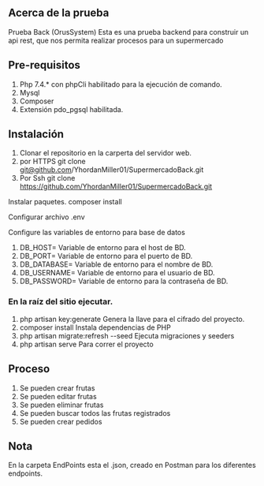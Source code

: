 ## Acerca de la prueba
Prueba Back (OrusSystem)
Esta es una prueba backend para construir un api rest, que nos permita realizar procesos para un supermercado


## Pre-requisitos

1. Php 7.4.* con phpCli habilitado para la ejecución de comando.
2. Mysql
3. Composer
4. Extensión pdo_pgsql habilitada.

## Instalación

1. Clonar el repositorio en la carperta del servidor web.
2. por HTTPS git clone git@github.com/YhordanMiller01/SupermercadoBack.git
3. Por Ssh git clone https://github.com/YhordanMiller01/SupermercadoBack.git


Instalar paquetes.
composer install


Configurar archivo .env

Configure las variables de entorno para base de datos
1. DB_HOST= Variable de entorno para el host de BD.
2. DB_PORT= Variable de entorno para el puerto de BD.
3. DB_DATABASE= Variable de entorno para el nombre de BD.
4. DB_USERNAME= Variable de entorno para el usuario de BD.
5. DB_PASSWORD= Variable de entorno para la contraseña de BD.

### En la raíz del sitio ejecutar.

1. php artisan key:generate Genera la llave para el cifrado del proyecto.
2. composer install Instala dependencias de PHP
3. php artisan migrate:refresh --seed Ejecuta migraciones y seeders
4. php artisan serve Para correr el proyecto

## Proceso



1. Se pueden crear frutas
2. Se pueden editar frutas
3. Se pueden eliminar frutas
4. Se pueden buscar todos las  frutas registrados
5. Se pueden crear pedidos

## Nota
En la carpeta EndPoints esta el .json, creado en Postman para los diferentes endpoints.

